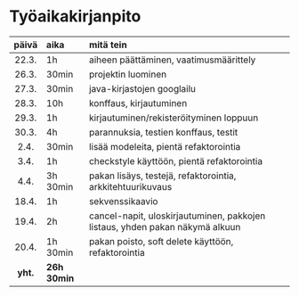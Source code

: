 # Työaikakirjanpito

|  päivä   | aika          | mitä tein                                                                    |
| :------: | :------------ | :--------------------------------------------------------------------------- |
|  22.3.   | 1h            | aiheen päättäminen, vaatimusmäärittely                                       |
|  26.3.   | 30min         | projektin luominen                                                           |
|  27.3.   | 30min         | java-kirjastojen googlailu                                                   |
|  28.3.   | 10h           | konffaus, kirjautuminen                                                      |
|  29.3.   | 1h            | kirjautuminen/rekisteröityminen loppuun                                      |
|  30.3.   | 4h            | parannuksia, testien konffaus, testit                                        |
|   2.4.   | 30min         | lisää modeleita, pientä refaktorointia                                       |
|   3.4.   | 1h            | checkstyle käyttöön, pientä refaktorointia                                   |
|   4.4.   | 3h 30min      | pakan lisäys, testejä, refaktorointia, arkkitehtuurikuvaus                   |
|  18.4.   | 1h            | sekvenssikaavio                                                              |
|  19.4.   | 2h            | cancel-napit, uloskirjautuminen, pakkojen listaus, yhden pakan näkymä alkuun |
|  20.4.   | 1h 30min      | pakan poisto, soft delete käyttöön, refaktorointia                           |
| **yht.** | **26h 30min** |                                                                              |
